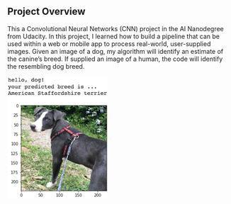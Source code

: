 [//]: # (Image References)

[image1]: ./images/sample_dog_output.png "Sample Output"
[image2]: ./images/vgg16_model.png "VGG-16 Model Layers"
[image3]: ./images/vgg16_model_draw.png "VGG16 Model Figure"


## Project Overview

This a Convolutional Neural Networks (CNN) project in the AI Nanodegree from Udacity. In this project, I learned how to build a pipeline that can be used within a web or mobile app to process real-world, user-supplied images.  Given an image of a dog, my algorithm will identify an estimate of the canine’s breed.  If supplied an image of a human, the code will identify the resembling dog breed.  

![Sample Output][image1]


